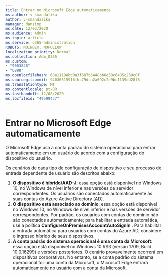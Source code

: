```yaml
---
title: Entrar no Microsoft Edge automaticamente
ms.author: v-smandalika
author: v-smandalika
manager: dansimp
ms.date: 12/03/2020
ms.audience: Admin
ms.topic: article
ms.service: o365-administration
ROBOTS: NOINDEX, NOFOLLOW
localization_priority: Normal
ms.collection: Adm_O365
ms.custom:
- "9003848"
- "6898"
ms.openlocfilehash: 68a1119abd0a3f687b6448bb6e58c6485c239c0f
ms.sourcegitcommit: 94036315916fbc79dca2a692c2e9bc1139dd28f6
ms.translationtype: MT
ms.contentlocale: pt-BR
ms.lasthandoff: 12/08/2020
ms.locfileid: "49599437"
---
```

# <a name="sign-in-to-microsoft-edge-automatically"></a>Entrar no Microsoft Edge automaticamente

O Microsoft Edge usa a conta padrão do sistema operacional para entrar automaticamente em um usuário de acordo com a configuração do dispositivo do usuário. 

Os cenários de cada tipo de configuração de dispositivo e seu processo de entrada dependente de usuário são descritos abaixo:

1. **O dispositivo é híbrido/AAD-J**: essa opção está disponível no Windows 10, no Windows de nível inferior e nas versões de servidor correspondentes. Os usuários são conectados automaticamente às suas contas do Azure Active Directory (AD).
2. **O dispositivo está associado ao domínio**: essa opção está disponível no Windows 10, no Windows de nível inferior e nas versões de servidor correspondentes. Por padrão, os usuários com contas de domínio não são conectados automaticamente; para habilitar a entrada automática, use a política **ConfigureOnPremisesAccountAutoSignIn** . Para habilitar a entrada automática para usuários com contas do Azure AD, considere o ingresso híbrido de seus dispositivos.
3. **A conta padrão do sistema operacional é uma conta da Microsoft**: essa opção está disponível no Windows 10 RS3 (versão 1709, Build 10.0.16299) e versões posteriores. O cenário provavelmente ocorrerá em dispositivos corporativos. No entanto, se a conta padrão do sistema operacional for uma conta da Microsoft, o Microsoft Edge entrará automaticamente no usuário com a conta da Microsoft.
 
 
